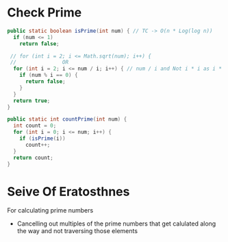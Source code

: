 # Check Prime

```java
public static boolean isPrime(int num) { // TC -> O(n * Log(log n))
  if (num <= 1)
    return false;

 // for (int i = 2; i <= Math.sqrt(num); i++) {
 //               OR
  for (int i = 2; i <= num / i; i++) { // num / i and Not i * i as i * i could exceed integer limit
    if (num % i == 0) {
      return false;
    }
  }
  return true;
}
```

```java
public static int countPrime(int num) {
  int count = 0;
  for (int i = 0; i <= num; i++) { 
    if (isPrime(i))
      count++;
  }
  return count;
}
```


# Seive Of Eratosthnes

For calculating prime numbers  

- Cancelling out multiples of the prime numbers that get calulated along the way and not traversing those elements